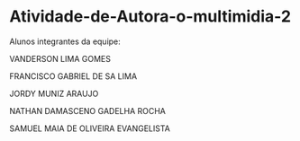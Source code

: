 # Atividade-de-Autora-o-multimidia-2

Alunos integrantes da equipe:

VANDERSON LIMA GOMES

FRANCISCO GABRIEL DE SA LIMA

JORDY MUNIZ ARAUJO

NATHAN DAMASCENO GADELHA ROCHA

SAMUEL MAIA DE OLIVEIRA EVANGELISTA



